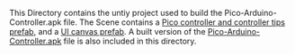 This Directory contains the untiy project used to build the Pico-Arduino-Controller.apk file. The Scene contains a [Pico controller and controller tips prefab](./Assets/PicoMobileSDK/Pvr_Controller/Prefabs), and a [UI canvas prefab](./Assets/VisualController.prefab). A built version of the [Pico-Arduino-Controller.apk](./Pico-Arduino-Controller.apk) file is also included in this directory. 
